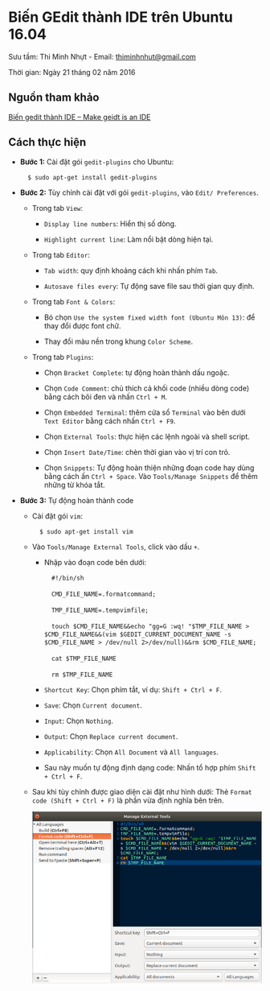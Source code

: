 # Biến GEdit thành IDE trên Ubuntu 16.04

Sưu tầm: Thi Minh Nhựt - Email: thiminhnhut@gmail.com

Thời gian: Ngày 21 tháng 02 năm 2016

## Nguồn tham khảo

[Biến gedit thành IDE – Make geidt is an IDE](http://www.nguyenvanquan7826.com/2014/06/26/linux-bien-gedit-thanh-ide-make-geidt-is-an-ide/)

## Cách thực hiện

* **Bước 1:** Cài đặt gói `gedit-plugins` cho Ubuntu:

		$ sudo apt-get install gedit-plugins
		
* **Bước 2:** Tùy chỉnh cài đặt với gói `gedit-plugins`, vào `Edit/ Preferences`.

	+ Trong tab `View`:
	
		- `Display line numbers`: Hiển thị số dòng.
		
		- `Highlight current line`: Làm nổi bật dòng hiện tại.
	
	+ Trong tab `Editor`:
	
		- `Tab width`: quy định khoảng cách khi nhấn phím `Tab`.
		
		- `Autosave files every`: Tự động save file sau thời gian quy định.
		
	+ Trong tab `Font & Colors`:
	
		- Bỏ chọn `Use the system fixed width font (Ubuntu Môn 13)`: để thay đổi được font chữ.
		
		- Thay đổi màu nền trong khung `Color Scheme`.
		
	+ Trong tab `Plugins`:
	
		- Chọn `Bracket Complete`: tự động hoàn thành dấu ngoặc.
		
		- Chọn `Code Comment`: chủ thích cả khối code (nhiều dòng code) bằng cách bôi đen và nhấn `Ctrl + M`.
		
		- Chọn `Embedded Terminal`: thêm cửa sổ `Terminal` vào bên dưới `Text Editor` bằng cách nhấn `Ctrl + F9`.

		- Chọn `External Tools`: thực hiện các lệnh ngoài và shell script.
		
		- Chọn `Insert Date/Time`: chèn thời gian vào vị trí con trỏ.
		
		- Chọn `Snippets`: Tự động hoàn thiện những đoạn code hay dùng bằng cách ấn `Ctrl + Space`. 
		Vào `Tools/Manage Snippets` để thêm những từ khóa tắt.
		
* **Bước 3:** Tự động hoàn thành code

	+ Cài đặt gói `vim`:
	
			$ sudo apt-get install vim
			
	+ Vào `Tools/Manage External Tools`, click vào dấu `+`.
	
		- Nhập vào đoạn code bên dưới:
	
				#!/bin/sh
			
				CMD_FILE_NAME=.formatcommand;
			
				TMP_FILE_NAME=.tempvimfile;
			
				touch $CMD_FILE_NAME&&echo "gg=G :wq! "$TMP_FILE_NAME > $CMD_FILE_NAME&&(vim $GEDIT_CURRENT_DOCUMENT_NAME -s $CMD_FILE_NAME > /dev/null 2>/dev/null)&&rm $CMD_FILE_NAME;
			
				cat $TMP_FILE_NAME
			
				rm $TMP_FILE_NAME
		
		- `Shortcut Key`: Chọn phím tắt, ví dụ: `Shift + Ctrl + F`.
		
		- `Save`: Chọn `Current document`.
		
		- `Input`: Chọn `Nothing`.
		
		- `Output`: Chọn `Replace current document`.
		
		- `Applicability`: Chọn `All Document` và `All languages`.
		
		- Sau này muốn tự động định dạng code: Nhấn tổ hợp phím `Shift + Ctrl + F`.
		
	+ Sau khi tùy chỉnh được giao diện cài đặt như hình dưới: Thẻ `Format code (Shift + Ctrl + F)` là phần vừa định nghĩa bên trên.
	
		![](https://raw.githubusercontent.com/thiminhnhut/ubuntu/master/tips/plugins-gedit/images/gedit-auto-format-code.png)
